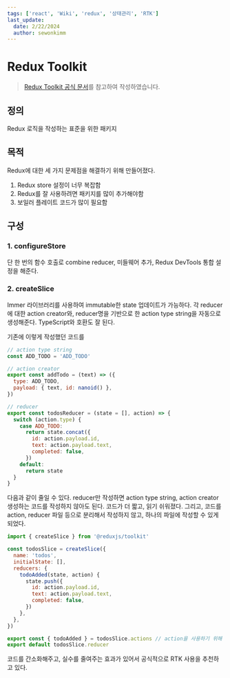 ```yaml
---
tags: ['react', 'Wiki', 'redux', '상태관리', 'RTK']
last_update:
  date: 2/22/2024
  author: sewonkimm
---
```


# Redux Toolkit

> [Redux Toolkit 공식 문서](https://redux-toolkit.js.org/)를 참고하여 작성하였습니다.

## 정의

Redux 로직을 작성하는 표준을 위한 패키지

## 목적

Redux에 대한 세 가지 문제점을 해결하기 위해 만들어졌다.

1. Redux store 설정이 너무 복잡함
2. Redux를 잘 사용하려면 패키지를 많이 추가해야함
3. 보일러 플레이트 코드가 많이 필요함

## 구성

### 1. configureStore

단 한 번의 함수 호출로 combine reducer, 미들웨어 추가, Redux DevTools 통합 설정을 해준다.

### 2. createSlice

Immer 라이브러리를 사용하여 immutable한 state 업데이트가 가능하다. 각 reducer에 대한 action creator와, reducer명을 기반으로 한 action type string을 자동으로 생성해준다. TypeScript와 호환도 잘 된다.

기존에 이렇게 작성했던 코드를

```javascript
// action type string
const ADD_TODO = 'ADD_TODO'

// action creator
export const addTodo = (text) => ({
  type: ADD_TODO,
  payload: { text, id: nanoid() },
})

// reducer
export const todosReducer = (state = [], action) => {
  switch (action.type) {
    case ADD_TODO:
      return state.concat({
        id: action.payload.id,
        text: action.payload.text,
        completed: false,
      })
    default:
      return state
  }
}
```

다음과 같이 줄일 수 있다. reducer만 작성하면 action type string, action creator 생성하는 코드를 작성하지 않아도 된다. 코드가 더 짧고, 읽기 쉬워졌다. 그리고, 코드를 action, reducer 파일 등으로 분리해서 작성하지 않고, 하나의 파일에 작성할 수 있게 되었다.

```javascript
import { createSlice } from '@reduxjs/toolkit'

const todosSlice = createSlice({
  name: 'todos',
  initialState: [],
  reducers: {
    todoAdded(state, action) {
      state.push({
        id: action.payload.id,
        text: action.payload.text,
        completed: false,
      })
    },
  },
})

export const { todoAdded } = todosSlice.actions // action을 사용하기 위해 export
export default todosSlice.reducer
```

코드를 간소화해주고, 실수를 줄여주는 효과가 있어서 공식적으로 RTK 사용을 추천하고 있다.
